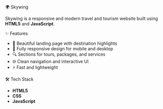  🌍 Skywing

Skywing is a responsive and modern travel and tourism website built using **HTML5** and **JavaScript**. 

 ✨ Features

- 🧭 Beautiful landing page with destination highlights
- 📱 Fully responsive design for mobile and desktop
- 🔍 Sections for tours, packages, and services
- 🌐 Clean navigation and interactive UI
- ⚡ Fast and lightweight

 🛠️ Tech Stack

- **HTML5**
- **CSS**
- **JavaScript**
